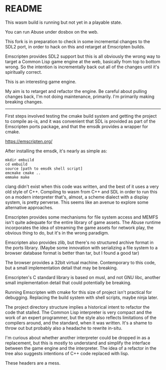 README
============

This wasm build is running but not yet in a playable state.

You can run Abuse under dosbox on the web.


This fork is in preparation to check in some incremental changes to the SDL2
port, in order to hack on this and retarget at Emscripten builds.

Emscripten provides SDL2 support but this is all obviously the wrong way to
target a Common Lisp game engine at the web, basically from top to bottom
wrong. So the intention is incrementally back out all of the changes until
it's spiritually correct.

This is an interesting game engine.

My aim is to retarget and refactor the engine. Be careful about pulling
changes back, I'm not doing maintenance, primarily. I'm primarily making
breaking changes.

----

First steps involved testing the cmake build system and getting the project
to compile as-is, and it was convenient that SDL is provided as part of the
Emscripten ports package, and that the emsdk provides a wrapper for cmake.

https://emscripten.org/

After installing the emsdk, it's nearly as simple as:

    mkdir embuild
    cd embuild
    source [path to emsdk shell script]
    emcmake cmake ..
    emmake make

clang didn't exist when this code was written, and the best of it uses a
very old style of C++. Compiling to wasm from C++ and SDL in order to run
this on a modern interpreter that's, almost, a scheme dialect with a display
system, is pretty perverse. This seems like an avenue to explore some
alternative approaches.

Emscripten provides some mechanisms for file system access and MEMFS isn't
quite adequate for the entire library of game assets. The Abuse runtime
incorporates the idea of streaming the game assets for network play, the
obvious thing to do, but it's in the wrong paradigm.

Emscripten also provides zlib, but there's no structured archive format
in the ports library. (Maybe some innovation with serializing a file system
to a browser database format is better than tar, but I found a good tar)

The browser provides a 32bit virtual machine. Contemporary to this code,
but a small implementation detail that may be breaking.

Emscripten's C standard library is based on musl, and not GNU libc, another
small implementation detail that could potentially be breaking.

Running Emscripten with cmake for this size of project isn't practical for
debugging. Replacing the build system with shell scripts, maybe ninja later.

The project directory structure implies a historical intent to refactor the
code that stalled. The Common Lisp interpreter is very compact and the work of
an expert programmer, but the style also reflects limitations of the compilers
around, and the standard, when it was written. It's a shame to throw out but
probably also a headache to rewrite in-situ.

I'm curious about whether another interpreter could be dropped in as a
replacement, but this is mostly to understand and simplify the interface
between the game engine and the interpreter. The idea of a refactor in the tree
also suggests intentions of C++ code replaced with lisp.

These headers are a mess.


